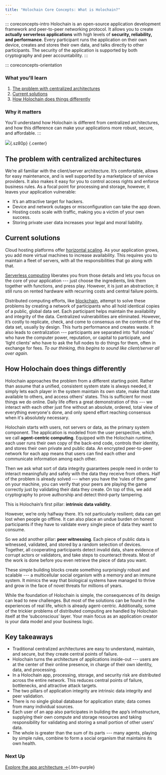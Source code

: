 ```yaml
---
title: "Holochain Core Concepts: What is Holochain?"
---
```


::: coreconcepts-intro
Holochain is an open-source application development framework and peer-to-peer networking protocol. It allows you to create **actually serverless applications** with high levels of **security, reliability, and performance**. Every participant runs the application on their own device, creates and stores their own data, and talks directly to other participants. The security of the application is supported by both cryptography and peer accountability.
:::

::: coreconcepts-orientation
### <i class="fas fa-thunderstorm"></i> What you'll learn

1. [The problem with centralized architectures](#the-problem-with-centralized-architectures)
2. [Current solutions](#current-solutions)
3. [How Holochain does things differently](#how-holochain-does-things-differently)

### <i class="far fa-atom"></i> Why it matters

You'll understand how Holochain is different from centralized architectures, and how this difference can make your applications more robust, secure, and affordable.
:::

![](/assets/img/concepts/1.1-architecture-comparison.png){.sz80p} {.center}

## The problem with centralized architectures

We’re all familiar with the client/server architecture. It’s comfortable, allows for easy maintenance, and is well supported by a marketplace of service providers. It also makes it easy for you to control access rights and enforce business rules. As a focal point for processing and storage, however, it leaves your application vulnerable:

* It’s an attractive target for hackers.
* Device and network outages or misconfiguration can take the app down.
* Hosting costs scale with traffic, making you a victim of your own success.
* Storing private user data increases your legal and moral liability.

## Current solutions

Cloud hosting platforms offer [horizontal scaling](https://en.wikipedia.org/wiki/Scalability#Horizontal). As your application grows, you add more virtual machines to increase availability. This requires you to maintain a fleet of servers, with all the responsibilities that go along with that.

[Serverless computing](https://en.wikipedia.org/wiki/Serverless_computing) liberates you from those details and lets you focus on the core of your application --- just choose the ingredients, link them together with functions, and press play. However, it is just an abstraction; it still runs on rented hardware with recurring costs and central failure points.

Distributed computing efforts, like [blockchain](https://en.wikipedia.org/wiki/Blockchain), attempt to solve these problems by creating a network of participants who all hold identical copies of a public, global data set. Each participant helps maintain the availability and integrity of the data. Centralized vulnerabilities are eliminated. However, it’s costly to replicate, check, and come to consensus on the contents of the data set, usually by design. This hurts performance and creates waste. It also leads to centralization --- participants are separated into ‘full nodes’ who have the computer power, reputation, or capital to participate, and ‘light clients’ who have to ask the full nodes to do things for them, often in exchange for fees. _To our thinking, this begins to sound like client/server all over again._

## How Holochain does things differently

Holochain approaches the problem from a different starting point. Rather than assume that a unified, consistent system state is always needed, it simply lets each player in the system maintain its own state, make that state available to others, and access others' states. This is sufficient for most things we do online. Daily life offers a great demonstration of this --- we interact with each other just fine without an absolute, ordered, total view of everything everyone's done, and only spend effort reaching consensus when it's absolutely necessary.

Holochain starts with users, not servers or data, as the primary system component. The application is modeled from the user perspective, which we call **agent-centric computing**. Equipped with the Holochain runtime, each user runs their own copy of the back-end code, controls their identity, and stores their own private and public data. An encrypted peer-to-peer network for each app means that users can find each other and communicate information among each other.

Then we ask what sort of data integrity guarantees people need in order to interact meaningfully and safely with the data they receive from others. Half of the problem is already solved --- when you have the ‘rules of the game’ on your machine, you can verify that your peers are playing the game correctly just by validating their data they create. On top of this, we add cryptography to prove authorship and detect third-party tampering.

This is Holochain’s first pillar: **intrinsic data validity**.

However, we’re only halfway there. It’s not particularly resilient; data can get lost when people go offline. It can also place an undue burden on honest participants if they have to validate every single piece of data they want to consume.

So we add another pillar: **peer witnessing**. Each piece of public data is witnessed, validated, and stored by a random selection of devices. Together, all cooperating participants detect invalid data, share evidence of corrupt actors or validators, and take steps to counteract threats. Most of the work is done before you even retrieve the piece of data you want.

These simple building blocks create something surprisingly robust and scalable --- a multicellular social organism with a memory and an immune system. It mimics the way that biological systems have managed to thrive and grow in the face of novel threats for millions of years.

While the foundation of Holochain is simple, the consequences of its design can lead to new challenges. But most of the solutions can be found in the experiences of real life, which is already agent-centric. Additionally, some of the trickier problems of distributed computing are handled by Holochain itself at the ‘subconscious’ layer. Your main focus as an application creator is your data model and your business logic.

## Key takeaways

* Traditional centralized architectures are easy to understand, maintain, and secure, but they create central points of failure.
* Holochain turns the architecture of applications inside-out --- users are at the center of their online presence, in charge of their own identity, data, and processing.
* In a Holochain app, processing, storage, and security risk are distributed across the entire network. This reduces central points of failure, bottlenecks, and attractive attack targets.
* The two pillars of application integrity are intrinsic data integrity and peer validation.
* There is no single global database for application state; data comes from many individual sources.
* Each user of an app also participates in building the app’s infrastructure, supplying their own compute and storage resources and taking responsibility for validating and storing a small portion of other users’ data.
* The whole is greater than the sum of its parts --- many agents, playing by simple rules, combine to form a social organism that maintains its own health.

### Next Up

[Explore the app architecture →](../2_application_architecture/){.btn-purple}
